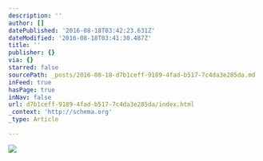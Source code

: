 ```yaml
---
description: ''
author: []
datePublished: '2016-08-18T03:42:23.631Z'
dateModified: '2016-08-18T03:41:30.487Z'
title: ''
publisher: {}
via: {}
starred: false
sourcePath: _posts/2016-08-18-d7b1ceff-9189-4fad-b517-7c4da3e285da.md
inFeed: true
hasPage: true
inNav: false
url: d7b1ceff-9189-4fad-b517-7c4da3e285da/index.html
_context: 'http://schema.org'
_type: Article

---
```

![](https://the-grid-user-content.s3-us-west-2.amazonaws.com/df348555-ee1e-4371-b3f2-de9eba6ecabb.jpg)